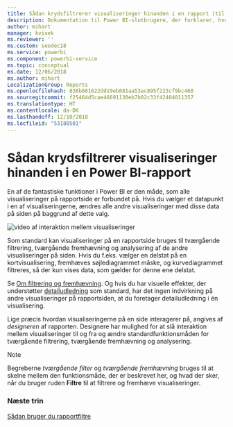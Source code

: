 ```yaml
---
title: Sådan krydsfiltrerer visualiseringer hinanden i en rapport (til brugere af rapporter)
description: Dokumentation til Power BI-slutbrugere, der forklarer, hvordan visualiseringer interagerer på en rapportside.
author: mihart
manager: kvivek
ms.reviewer: ''
ms.custom: seodec18
ms.service: powerbi
ms.component: powerbi-service
ms.topic: conceptual
ms.date: 12/06/2018
ms.author: mihart
LocalizationGroup: Reports
ms.openlocfilehash: 838b881622dd19eb881aa53ac895f223cf9bc460
ms.sourcegitcommit: f25464d5cae46691130eb7b02c33f42404011357
ms.translationtype: HT
ms.contentlocale: da-DK
ms.lasthandoff: 12/10/2018
ms.locfileid: "53180501"
---
```

# <a name="how-visuals-cross-filter-each-other-in-a-power-bi-report"></a>Sådan krydsfiltrerer visualiseringer hinanden i en Power BI-rapport
En af de fantastiske funktioner i Power BI er den måde, som alle visualiseringer på rapportside er forbundet på. Hvis du vælger et datapunkt i en af visualiseringerne, ændres alle andre visualiseringer med disse data på siden på baggrund af dette valg. 

![video af interaktion mellem visualiseringer](media/end-user-interactions/interactions.gif)

Som standard kan visualiseringer på en rapportside bruges til tværgående filtrering, tværgående fremhævning og analysering af de andre visualiseringer på siden. Hvis du f.eks. vælger en delstat på en kortvisualisering, fremhæves søjlediagrammet måske, og kurvediagrammet filtreres, så der kun vises data, som gælder for denne ene delstat.

Se [Om filtrering og fremhævning](../power-bi-reports-filters-and-highlighting.md). Og hvis du har visuelle effekter, der understøtter [detailudledning](../power-bi-visualization-drill-down.md) som standard, har det ingen indvirkning på andre visualiseringer på rapportsiden, at du foretager detailudledning i én visualisering. 

Lige præcis hvordan visualiseringerne på en side interagerer på, angives af *designeren* af rapporten. Designere har mulighed for at slå interaktion mellem visualiseringer til og fra og ændre standardfunktionsmåden for tværgående filtrering, tværgående fremhævning og analysering.
  
> [!NOTE]
> Begreberne *tværgående filter* og *tværgående fremhævning* bruges til at skelne mellem den funktionsmåde, der er beskrevet her, og hvad der sker, når du bruger ruden **Filtre** til at filtrere og fremhæve visualiseringer.  

### <a name="next-steps"></a>Næste trin
[Sådan bruger du rapportfiltre](../power-bi-how-to-report-filter.md)
